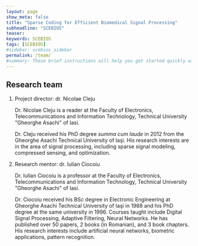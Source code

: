 ```yaml
---
layout: page
show_meta: false
title: "Sparse Coding for Efficient Biomedical Signal Processing"
subheadline: "SCEBIOS"
teaser:
keywords: SCEBIOS
tags: [SCEBIOS]
#sidebar: scebios_sidebar
permalink: /team/
#summary: These brief instructions will help you get started quickly with the theme. The other topics in this help provide additional information and detail about working with other aspects of this theme and Jekyll.
---
```


## Research team


1. Project director: dr. Nicolae Cleju

	Dr. Nicolae Cleju is a reader at the Faculty of Electronics, 
	Telecommunications and Information Technology, 
	Technical University "Gheorghe Asachi" of Iasi.
	
	Dr. Cleju received his PhD degree *summa cum laude* in 2012 from 
	the Gheorghe Asachi Technical University of Iaşi.
	His research interests are in the area of signal processing, including sparse signal modeling, compressed sensing, and optimization.

2. Research mentor: dr. Iulian Ciocoiu 

	Dr. Iulian Ciocoiu is a professor at the Faculty of Electronics, 
	Telecommunications and Information Technology,
	Technical University "Gheorghe Asachi" of Iasi.
	
	Dr. Ciocoiu received his BSc degree in Electronic Engineering at 
	Gheorghe Asachi Technical University of Iaşi in 1988 and his PhD degree
	at the same university in 1996. 
	Courses taught include Digital Signal Processing, Adaptive Filtering, Neural Networks. 
	He has published over 50 papers, 2 books (in Romanian), and 3 book chapters. 
	His research interests include artificial neural networks, biometric applications, pattern recognition.
